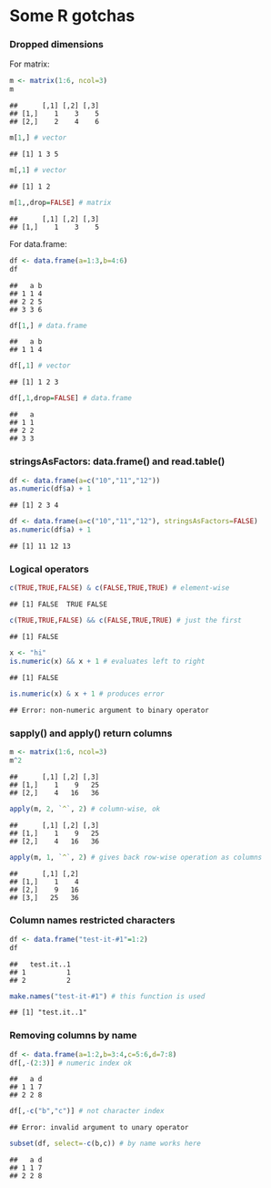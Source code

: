 # Some R gotchas

### Dropped dimensions

For matrix:


```r
m <- matrix(1:6, ncol=3)
m
```

```
##      [,1] [,2] [,3]
## [1,]    1    3    5
## [2,]    2    4    6
```

```r
m[1,] # vector
```

```
## [1] 1 3 5
```

```r
m[,1] # vector
```

```
## [1] 1 2
```

```r
m[1,,drop=FALSE] # matrix
```

```
##      [,1] [,2] [,3]
## [1,]    1    3    5
```

For data.frame:


```r
df <- data.frame(a=1:3,b=4:6)
df
```

```
##   a b
## 1 1 4
## 2 2 5
## 3 3 6
```

```r
df[1,] # data.frame
```

```
##   a b
## 1 1 4
```

```r
df[,1] # vector
```

```
## [1] 1 2 3
```

```r
df[,1,drop=FALSE] # data.frame
```

```
##   a
## 1 1
## 2 2
## 3 3
```

### stringsAsFactors: data.frame() and read.table()


```r
df <- data.frame(a=c("10","11","12"))
as.numeric(df$a) + 1
```

```
## [1] 2 3 4
```

```r
df <- data.frame(a=c("10","11","12"), stringsAsFactors=FALSE)
as.numeric(df$a) + 1
```

```
## [1] 11 12 13
```

### Logical operators


```r
c(TRUE,TRUE,FALSE) & c(FALSE,TRUE,TRUE) # element-wise
```

```
## [1] FALSE  TRUE FALSE
```

```r
c(TRUE,TRUE,FALSE) && c(FALSE,TRUE,TRUE) # just the first
```

```
## [1] FALSE
```

```r
x <- "hi"
is.numeric(x) && x + 1 # evaluates left to right
```

```
## [1] FALSE
```

```r
is.numeric(x) & x + 1 # produces error
```

```
## Error: non-numeric argument to binary operator
```

### sapply() and apply() return columns


```r
m <- matrix(1:6, ncol=3)
m^2
```

```
##      [,1] [,2] [,3]
## [1,]    1    9   25
## [2,]    4   16   36
```

```r
apply(m, 2, `^`, 2) # column-wise, ok
```

```
##      [,1] [,2] [,3]
## [1,]    1    9   25
## [2,]    4   16   36
```

```r
apply(m, 1, `^`, 2) # gives back row-wise operation as columns
```

```
##      [,1] [,2]
## [1,]    1    4
## [2,]    9   16
## [3,]   25   36
```

### Column names restricted characters


```r
df <- data.frame("test-it-#1"=1:2)
df
```

```
##   test.it..1
## 1          1
## 2          2
```

```r
make.names("test-it-#1") # this function is used
```

```
## [1] "test.it..1"
```

### Removing columns by name


```r
df <- data.frame(a=1:2,b=3:4,c=5:6,d=7:8)
df[,-(2:3)] # numeric index ok 
```

```
##   a d
## 1 1 7
## 2 2 8
```

```r
df[,-c("b","c")] # not character index
```

```
## Error: invalid argument to unary operator
```

```r
subset(df, select=-c(b,c)) # by name works here
```

```
##   a d
## 1 1 7
## 2 2 8
```

